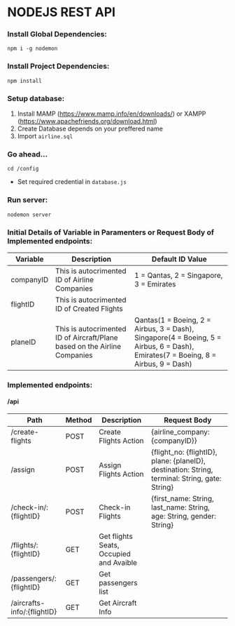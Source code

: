 # NODEJS REST API

### Install Global Dependencies:
```
npm i -g nodemon
```
### Install Project Dependencies:
```
npm install
```
### Setup database:
1. Install MAMP (https://www.mamp.info/en/downloads/) or XAMPP (https://www.apachefriends.org/download.html)
2. Create Database depends on your preffered name
3. Import `airline.sql`
### Go ahead...
```
cd /config
```
- Set required credential in `database.js` 

### Run server:
```
nodemon server
```

### Initial Details of Variable in Paramenters or Request Body of Implemented endpoints:
Variable | Description | Default ID Value
---|---|---
companyID | This is autocrimented ID of Airline Companies | 1 = Qantas, 2 = Singapore, 3 = Emirates
flightID | This is autocrimented ID of Created Flights |
planeID | This is autocrimented ID of Aircraft/Plane based on the Airline Companies | Qantas(1 = Boeing, 2 = Airbus, 3 = Dash), Singapore(4 = Boeing, 5 = Airbus, 6 = Dash), Emirates(7 = Boeing, 8 = Airbus, 9 = Dash)


### Implemented endpoints:

#### /api
Path | Method | Description | Request Body
---|---|---|---
/create-flights | POST | Create Flights Action | {airline_company: {companyID}}
/assign | POST | Assign Flights Action | {flight_no: {flightID}, plane: {planeID}, destination: String, terminal: String, gate: String}
/check-in/:{flightID} | POST | Check-in Flights | {first_name: String, last_name: String, age: String, gender: String}
/flights/:{flightID} | GET | Get flights Seats, Occupied and Avaible | 
/passengers/:{flightID} | GET | Get passengers list |
/aircrafts-info/:{flightID} | GET | Get Aircraft Info |
